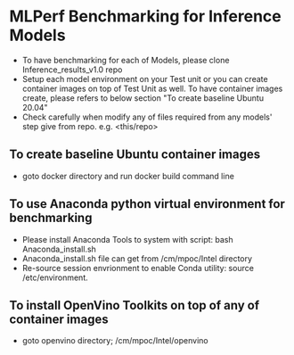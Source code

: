 # MLPerf Benchmarking for Inference Models
- To have benchmarking for each of Models, please clone Inference_results_v1.0 repo
- Setup each model environment on your Test unit or you can create container images on top of Test Unit as well. To have container images create, please refers to below section "To create baseline Ubuntu 20.04"
- Check carefully when modify any of files required from any models' step give from repo. e.g. <this/repo>

## To create baseline Ubuntu container images
- goto docker directory and run docker build command line

## To use Anaconda python virtual environment for benchmarking
- Please install Anaconda Tools to system with script: bash Anaconda_install.sh
- Anaconda_install.sh file can get from <this-repo>/cm/mpoc/Intel directory
- Re-source session envrionment to enable Conda utility: source /etc/environment.

## To install OpenVino Toolkits on top of any of container images
- goto openvino directory; <this-repo>/cm/mpoc/Intel/openvino
